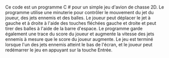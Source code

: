 # 

Ce code est un programme C # pour un simple jeu d'avion de chasse 2D. Le programme utilise une minuterie pour contrôler le mouvement du jet du joueur, des jets ennemis et des balles. Le joueur peut déplacer le jet à gauche et à droite à l'aide des touches fléchées gauche et droite et peut tirer des balles à l'aide de la barre d'espace. Le programme garde également une trace du score du joueur et augmente la vitesse des jets ennemis à mesure que le score du joueur augmente. Le jeu est terminé lorsque l'un des jets ennemis atteint le bas de l'écran, et le joueur peut redémarrer le jeu en appuyant sur la touche Entrée.
